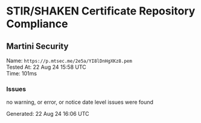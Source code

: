 # STIR/SHAKEN Certificate Repository Compliance

## Martini Security

Name: `https://p.mtsec.me/2e5a/YI8lDnHgXKz8.pem`\
Tested At: 22 Aug 24 15:58 UTC\
Time: 101ms

### Issues

no warning, or error, or notice date level issues were found

Generated: 22 Aug 24 16:06 UTC